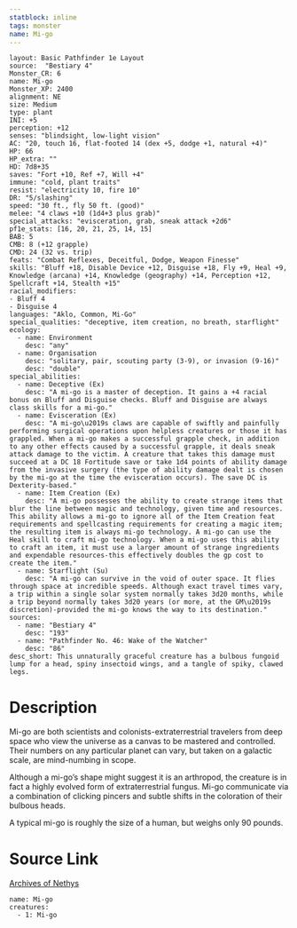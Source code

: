 ```yaml
---
statblock: inline
tags: monster
name: Mi-go
---
```

```statblock
layout: Basic Pathfinder 1e Layout
source:  "Bestiary 4"
Monster_CR: 6
name: Mi-go
Monster_XP: 2400
alignment: NE
size: Medium
type: plant
INI: +5
perception: +12
senses: "blindsight, low-light vision"
AC: "20, touch 16, flat-footed 14 (dex +5, dodge +1, natural +4)"
HP: 66
HP_extra: ""
HD: 7d8+35
saves: "Fort +10, Ref +7, Will +4"
immune: "cold, plant traits"
resist: "electricity 10, fire 10"
DR: "5/slashing"
speed: "30 ft., fly 50 ft. (good)"
melee: "4 claws +10 (1d4+3 plus grab)"
special_attacks: "evisceration, grab, sneak attack +2d6"
pf1e_stats: [16, 20, 21, 25, 14, 15]
BAB: 5
CMB: 8 (+12 grapple)
CMD: 24 (32 vs. trip)
feats: "Combat Reflexes, Deceitful, Dodge, Weapon Finesse"
skills: "Bluff +18, Disable Device +12, Disguise +18, Fly +9, Heal +9, Knowledge (arcana) +14, Knowledge (geography) +14, Perception +12, Spellcraft +14, Stealth +15"
racial_modifiers:
- Bluff 4
- Disguise 4
languages: "Aklo, Common, Mi-Go"
special_qualities: "deceptive, item creation, no breath, starflight"
ecology:
  - name: Environment
    desc: "any"
  - name: Organisation
    desc: "solitary, pair, scouting party (3-9), or invasion (9-16)"
    desc: "double"
special_abilities:
  - name: Deceptive (Ex)
    desc: "A mi-go is a master of deception. It gains a +4 racial bonus on Bluff and Disguise checks. Bluff and Disguise are always class skills for a mi-go."
  - name: Evisceration (Ex)
    desc: "A mi-go\u2019s claws are capable of swiftly and painfully performing surgical operations upon helpless creatures or those it has grappled. When a mi-go makes a successful grapple check, in addition to any other effects caused by a successful grapple, it deals sneak attack damage to the victim. A creature that takes this damage must succeed at a DC 18 Fortitude save or take 1d4 points of ability damage from the invasive surgery (the type of ability damage dealt is chosen by the mi-go at the time the evisceration occurs). The save DC is Dexterity-based."
  - name: Item Creation (Ex)
    desc: "A mi-go possesses the ability to create strange items that blur the line between magic and technology, given time and resources. This ability allows a mi-go to ignore all of the Item Creation feat requirements and spellcasting requirements for creating a magic item; the resulting item is always mi-go technology. A mi-go can use the Heal skill to craft mi-go technology. When a mi-go uses this ability to craft an item, it must use a larger amount of strange ingredients and expendable resources-this effectively doubles the gp cost to create the item."
  - name: Starflight (Su)
    desc: "A mi-go can survive in the void of outer space. It flies through space at incredible speeds. Although exact travel times vary, a trip within a single solar system normally takes 3d20 months, while a trip beyond normally takes 3d20 years (or more, at the GM\u2019s discretion)-provided the mi-go knows the way to its destination."
sources:
  - name: "Bestiary 4"
    desc: "193"
  - name: "Pathfinder No. 46: Wake of the Watcher"
    desc: "86"
desc_short: This unnaturally graceful creature has a bulbous fungoid lump for a head, spiny insectoid wings, and a tangle of spiky, clawed legs.
```
# Description
Mi-go are both scientists and colonists-extraterrestrial travelers from deep space who view the universe as a canvas to be mastered and controlled. Their numbers on any particular planet can vary, but taken on a galactic scale, are mind-numbing in scope.

Although a mi-go’s shape might suggest it is an arthropod, the creature is in fact a highly evolved form of extraterrestrial fungus. Mi-go communicate via a combination of clicking pincers and subtle shifts in the coloration of their bulbous heads.

A typical mi-go is roughly the size of a human, but weighs only 90 pounds.
# Source Link
[Archives of Nethys](https://aonprd.com/MonsterDisplay.aspx?ItemName=Mi-go)
```encounter-table
name: Mi-go
creatures:
  - 1: Mi-go
```
